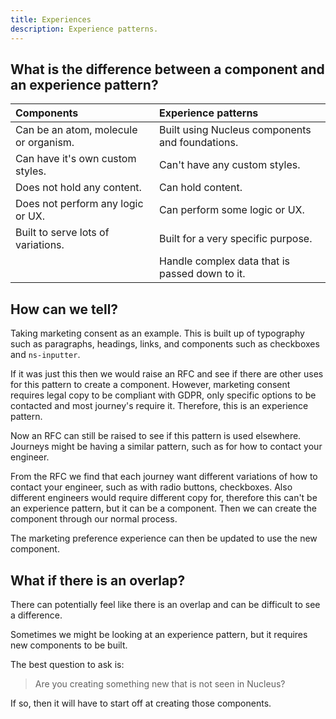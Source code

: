 ```yaml
---
title: Experiences
description: Experience patterns.
---
```


## What is the difference between a component and an experience pattern?

| Components | Experience patterns |
| :---- | :----|
| Can be an atom, molecule or organism. | Built using Nucleus components and foundations. |
| Can have it's own custom styles. | Can't have any custom styles. |
| Does not hold any content. | Can hold content. |
| Does not perform any logic or UX. | Can perform some logic or UX. |
| Built to serve lots of variations. | Built for a very specific purpose. |
|  | Handle complex data that is passed down to it. |

## How can we tell?

Taking marketing consent as an example. This is built up of typography such as paragraphs, headings, links, and components such as checkboxes and `ns-inputter`.

If it was just this then we would raise an RFC and see if there are other uses for this pattern to create a component. However, marketing consent requires legal copy to be compliant with GDPR, only specific options to be contacted and most journey's require it. Therefore, this is an experience pattern.

Now an RFC can still be raised to see if this pattern is used elsewhere. Journeys might be having a similar pattern, such as for how to contact your engineer.

From the RFC we find that each journey want different variations of how to contact your engineer, such as with radio buttons, checkboxes. Also different engineers would require different copy for, therefore this can't be an experience pattern, but it can be a component. Then we can create the component through our normal process.

The marketing preference experience can then be updated to use the new component.

## What if there is an overlap?

There can potentially feel like there is an overlap and can be difficult to see a difference.

Sometimes we might be looking at an experience pattern, but it requires new components to be built.

The best question to ask is:

> Are you creating something new that is not seen in Nucleus?

If so, then it will have to start off at creating those components.
